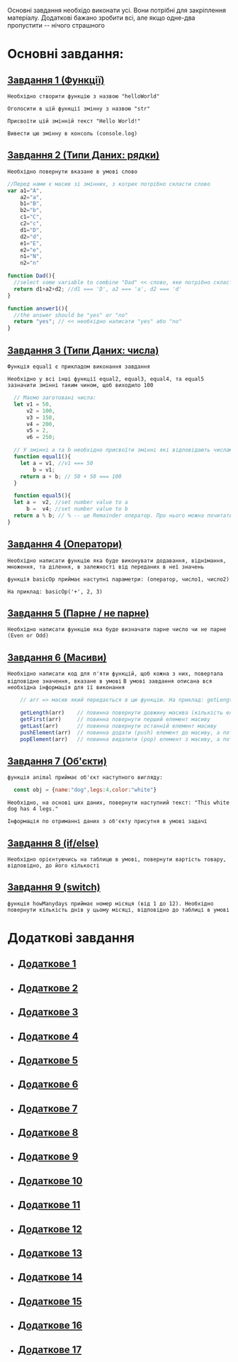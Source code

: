 Основні завдання необхідо виконати усі. Вони потрібні для закріплення матеріалу.
Додаткові бажано зробити всі, але якщо одне-два пропустити -- нічого страшного

# Основні завдання:
## [Завдання 1 (Функції)](https://www.codewars.com/kata/571ec274b1c8d4a61c0000c8/train/javascript)

```Необхідно створити функцію з назвою "helloWorld"```

```Оголосити в цій функції змінну з назвою "str"```

```Присвоїти цій змінній текст "Hello World!"```

```Вивести цю змінну в консоль (console.log)```

## [Завдання 2 (Типи Даних: рядки)](https://www.codewars.com/kata/571edea4b625edcb51000d8e/train/javascript)
```Необхідно повернути вказане в умові слово```
```js
//Перед нами є масив зі змінних, з котрих потрібно скласти слово
var a1="A",
    a2="a",
    b1="B",
    b2="b",
    c1="C",
    c2="c",
    d1="D",
    d2="d",
    e1="E",
    e2="e",
    n1="N",
    n2="n"

function Dad(){
  //select some variable to combine "Dad" << слово, яке потрібно скласти
  return d1+a2+d2; //d1 === 'D', a2 === 'a', d2 === 'd'
}

function answer1(){
  //the answer should be "yes" or "no"
  return "yes"; // << необхідно написати "yes" aбо "no"
}
```

## [Завдання 3 (Типи Даних: числа)]()
```Функція equal1 є прикладом виконання завдання```

```Необхідно у всі інші функції equal2, equal3, equal4, та equal5 зазначити змінні таким чином, щоб виходило 100```

```js
  // Маємо заготовані числа:
  let v1 = 50,
      v2 = 100,
      v3 = 150,
      v4 = 200,
      v5 = 2,
      v6 = 250;

  // У змінні a та b необхідно присвоїти змінні які відповідають числам вище, таким чином щоб вийшло 100:
  function equal1(){
    let a = v1, //v1 === 50
        b = v1;
    return a + b; // 50 + 50 === 100
  }

  function equal5(){
  let a =  v2, //set number value to a
      b =  v4; //set number value to b
  return a % b; // % -- це Remainder оператор. Про нього можна почитати в додаткових матеріалах
}
```
## [Завдання 4 (Оператори)](https://www.codewars.com/kata/57356c55867b9b7a60000bd7/train/javascript)
```Необхідно написати функцію яка буде виконувати додавання, віднімання, множення, та ділення, в залежності від переданих в неї значень```

```функція basicOp приймає наступні параметри: (оператор, число1, число2)```

```На приклад: basicOp('+', 2, 3)```

## [Завдання 5 (Парне / не парне)](https://www.codewars.com/kata/53da3dbb4a5168369a0000fe/train/javascript)
```Необхідно написати функцію яка буде визначати парне число чи не парне (Even or Odd)```

## [Завдання 6 (Масиви)](https://www.codewars.com/kata/571effabb625ed9b0600107a/train/javascript)
```Необхідно написати код для п'яти функцій, щоб кожна з них, повертала відповідне значення, вказане в умові```
```В умові завдання описана вся необхідна інформація для її виконання```
```ts
    // arr => масив який передається в цю функцію. На приклад: getLength([0,1,2])

    getLength(arr)    // повинна повернути довжину масива (кількість елементів у ньому)
    getFirst(arr)     // повинна повернути перший елемент масиву
    getLast(arr)      // повинна повернути останній елемент масиву
    pushElement(arr)  // повинна додати (push) елемент до масиву, а потім повернути масив
    popElement(arr)   // повинна видалити (pop) елемент з масиву, а потім повернути масив
```

## [Завдання 7 (Об'єкти)](https://www.codewars.com/kata/571f1eb77e8954a812000837/train/javascript)
```функція animal приймає об'єкт наступного вигляду:```

```js
  const obj = {name:"dog",legs:4,color:"white"}
```

```Необхідно, на основі цих даних, повернути наступний текст: "This white dog has 4 legs."```

```Інформація по отриманні даних з об'єкту присутня в умові задачі```

## [Завдання 8 (if/else)](https://www.codewars.com/kata/57202aefe8d6c514300001fd/train/javascript)
```Необхідно орієнтуючись на таблицю в умові, повернути вартість товару, відповідно, до його кількості```

## [Завдання 9 (switch)](https://www.codewars.com/kata/572059afc2f4612825000d8a/train/javascript)
```функція howManydays приймає номер місяця (від 1 до 12). Необхідно повернути кількість днів у цьому місяці, відповідно до таблиці в умові```

# Додаткові завдання
 - ## [Додаткове 1](https://www.codewars.com/kata/57a77726bb9944d000000b06/train/javascript)
 - ## [Додаткове 2](https://www.codewars.com/kata/53ee5429ba190077850011d4/train/javascript)
 - ## [Додаткове 3](https://www.codewars.com/kata/5729b103dd8bac11a900119e/train/javascript)
 - ## [Додаткове 4](https://www.codewars.com/kata/57277a31e5e51450a4000010/train/javascript)
 - ## [Додаткове 5](https://www.codewars.com/kata/57274562c8dcebe77e001012/train/javascript)
 - ## [Додаткове 6](https://www.codewars.com/kata/57256064856584bc47000611/train/javascript)
 - ## [Додаткове 7](https://www.codewars.com/kata/57238ceaef9008adc7000603/train/javascript)
 - ## [Додаткове 8](https://www.codewars.com/kata/5722fd3ab7162a3a4500031f/train/javascript)
 - ## [Додаткове 9](https://www.codewars.com/kata/57a0e5c372292dd76d000d7e/train/javascript)
 - ## [Додаткове 10](https://www.codewars.com/kata/56b0ff16d4aa33e5bb00008e/train/javascript)
 - ## [Додаткове 11](https://www.codewars.com/kata/57eae65a4321032ce000002d/train/javascript)
 - ## [Додаткове 12](https://www.codewars.com/kata/55849d76acd73f6cc4000087/train/javascript)
 - ## [Додаткове 13](https://www.codewars.com/kata/57ab2d6072292dbf7c000039/train/javascript)
 - ## [Додаткове 14](https://www.codewars.com/kata/57f780909f7e8e3183000078/train/javascript)
 - ## [Додаткове 15](https://www.codewars.com/kata/563e320cee5dddcf77000158/train/javascript)
 - ## [Додаткове 16](https://www.codewars.com/kata/56170e844da7c6f647000063/train/javascript)
 - ## [Додаткове 17](https://www.codewars.com/kata/583710ccaa6717322c000105/train/javascript)
